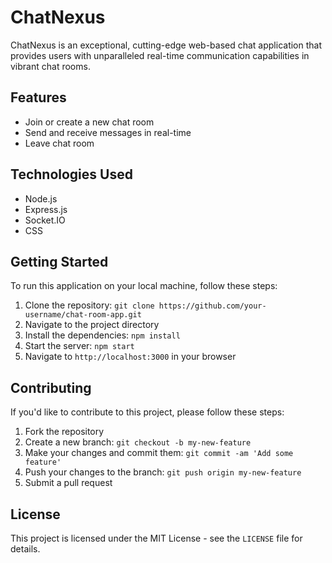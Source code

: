 # ChatNexus
ChatNexus is an exceptional, cutting-edge web-based chat application that provides users with unparalleled real-time communication capabilities in vibrant chat rooms.

## Features
- Join or create a new chat room
- Send and receive messages in real-time
- Leave chat room

## Technologies Used

- Node.js
- Express.js
- Socket.IO
- CSS

## Getting Started

To run this application on your local machine, follow these steps:

1. Clone the repository: `git clone https://github.com/your-username/chat-room-app.git`
2. Navigate to the project directory
3. Install the dependencies: `npm install`
4. Start the server: `npm start`
5. Navigate to `http://localhost:3000` in your browser

## Contributing

If you'd like to contribute to this project, please follow these steps:

1. Fork the repository
2. Create a new branch: `git checkout -b my-new-feature`
3. Make your changes and commit them: `git commit -am 'Add some feature'`
4. Push your changes to the branch: `git push origin my-new-feature`
5. Submit a pull request

## License

This project is licensed under the MIT License - see the `LICENSE` file for details.

